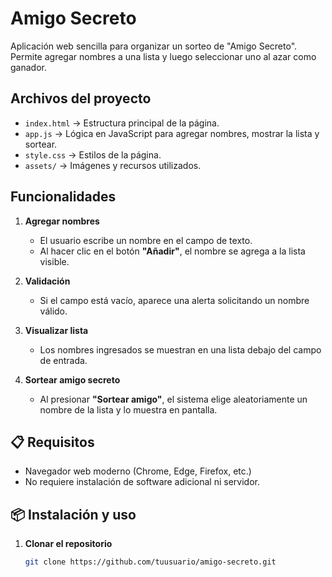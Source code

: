 #  Amigo Secreto

Aplicación web sencilla para organizar un sorteo de "Amigo Secreto".  
Permite agregar nombres a una lista y luego seleccionar uno al azar como ganador.

##  Archivos del proyecto

- `index.html` → Estructura principal de la página.
- `app.js` → Lógica en JavaScript para agregar nombres, mostrar la lista y sortear.
- `style.css` → Estilos de la página.
- `assets/` → Imágenes y recursos utilizados.

##  Funcionalidades

1. **Agregar nombres**
   - El usuario escribe un nombre en el campo de texto.
   - Al hacer clic en el botón **"Añadir"**, el nombre se agrega a la lista visible.

2. **Validación**
   - Si el campo está vacío, aparece una alerta solicitando un nombre válido.

3. **Visualizar lista**
   - Los nombres ingresados se muestran en una lista debajo del campo de entrada.

4. **Sortear amigo secreto**
   - Al presionar **"Sortear amigo"**, el sistema elige aleatoriamente un nombre de la lista y lo muestra en pantalla.

## 📋 Requisitos

- Navegador web moderno (Chrome, Edge, Firefox, etc.)
- No requiere instalación de software adicional ni servidor.

## 📦 Instalación y uso

1. **Clonar el repositorio**
   ```bash
   git clone https://github.com/tuusuario/amigo-secreto.git
